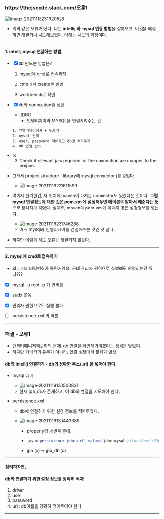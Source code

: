 ### https://thejscode.slack.com/오류1

![image-20211118231920528](C:\Users\4545a\AppData\Roaming\Typora\typora-user-images\image-20211118231920528.png)

- 위와 같은 오류가 떴다. 
  나는 **intellij 와 mysql 연동 방법**을 살펴보고, 
  이것을 해결하면 해결되나 시도해보았다. 아래는 시도의 과정이다.

---

#### 1. intellij mysql 연결하는 방법

- [x] db 만드는 방법은?

  1. mysql에 cmd로 접속하자

  2. cmd에서 create문 실행

  3. workbench로 확인

- [x] db와 connection을 생성

  - JDBC
    - 인텔리제이와 MYSQL을 연결시켜주는 것

   ```
   1. 인텔리제이에서 + 누르기
   2. mysql 선택
   3. user, password 적어주고 db명 적어주기
   4. db 연결 완료
   ```
  
     

- [x] 3. Check if relevant jars required for the connection are mapped to the project.

- 그래서 project structure - library에 mysql connector j를 넣었다.

  - ![image-20211118231611599](C:\Users\4545a\AppData\Roaming\Typora\typora-user-images\image-20211118231611599.png)

- 여기서 신기한건, 저 위치에 maven이 가져온 connector도 있었다는 것이다. **그럼 mysql 연결정보에 대한 것은 pom.xml에 설정해두면 메이븐이 알아서 해준다는 뜻**으로 생각하게 되었다.
  실제로, maven의 pom.xml에 아래와 같은 설정정보를 넣는다.

  - ![image-20211118231746288](C:\Users\4545a\AppData\Roaming\Typora\typora-user-images\image-20211118231746288.png)
  - 이게 mysql과 인텔리제이를 연결해주는 것인 것 같다.

  

- 하지만 이렇게 해도 오류는 해결되지 않았다.



---

#### 2. mysql에 cmd로 접속하기

- 와.. 그냥 비밀번호가 틀린거였음. 근데 관리자 권한으로 실행해도 안먹히는건 뭐냐???

- [x] mysql -u root -p 가 안먹힘
- [x] sudo 못씀
- [x] 관리자 권한으로도 실행 불가

-  [ ] persistence.xml 의 역할

---

### 해결 - 오류1

- 엔티티매니저팩토리의 문제. db 연결을 확인해봐야겠다는 생각은 맞았다. 
- 하지만 커넥터의 유무가 아니라, 연결 설정에서 문제가 발생

#### db와 intellij 연결하기 - db의 정확한 주소(url) 을 넣어야 한다.

- mysql 데베

  - ![image-20211119130500831](C:\Users\4545a\AppData\Roaming\Typora\typora-user-images\image-20211119130500831.png)
  - 현재 jpa_db가 존재하고, 이 db와 연결을 시도해야 한다.

- persistence.xml

  - db에 연결하기 위한 설정 정보를 적어두었다.

  - ![image-20211119130443389](C:\Users\4545a\AppData\Roaming\Typora\typora-user-images\image-20211119130443389.png)

    - property의 네번째 줄에,

    - ```java
      javax.persistence.jdbc.url" value="jdbc:mysql://localhost:3306/jpa_db
      ```

    - jpa (x) -> jpa_db (o)

---

#### 정리하자면, 

#### db와 연결하기 위한 설정 정보를 정확히 적자!

1. driver
2. user
3. password
4. url : db이름을 정확히 적어주어야 한다.

---
